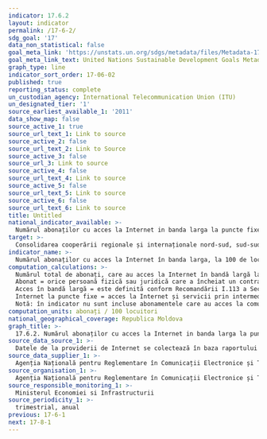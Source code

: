 ```yaml
---
indicator: 17.6.2
layout: indicator
permalink: /17-6-2/
sdg_goal: '17'
data_non_statistical: false
goal_meta_link: 'https://unstats.un.org/sdgs/metadata/files/Metadata-17-06-02.pdf '
goal_meta_link_text: United Nations Sustainable Development Goals Metadata (PDF 211 KB)
graph_type: line
indicator_sort_order: 17-06-02
published: true
reporting_status: complete
un_custodian_agency: International Telecommunication Union (ITU)
un_designated_tier: '1'
source_earliest_available_1: '2011'
data_show_map: false
source_active_1: true
source_url_text_1: Link to source
source_active_2: false
source_url_text_2: Link to Source
source_active_3: false
source_url_3: Link to source
source_active_4: false
source_url_text_4: Link to source
source_active_5: false
source_url_text_5: Link to source
source_active_6: false
source_url_text_6: Link to source
title: Untitled
national_indicator_available: >-
  Numărul abonaților cu acces la Internet in banda larga la puncte fixe, la 100 de locuitori,  după viteza de acces
target: >-
  Consolidarea cooperării regionale și internaționale nord-sud, sud-sud și triunghiulare  privind accesul la știință, tehnologie și inovații și îmbunătățirea schimbului de cunoștințe în condiții agreate de comun acord, inclusiv printr-o mai bună coordonare între mecanismele existente, în special la nivelul Organizației Națiunilor Unite, și printr-un mecanism global de facilitare a tehnologiei
indicator_name: >-
  Numărul abonaților cu acces la Internet în banda larga, la 100 de locuitori,  după viteza de acces
computation_calculations: >-
  Numărul total de abonați, care au acces la Internet în bandă largă la puncte fixe, raportat la numărul populației * 100. <br> 
  Abonat = orice persoană fizică sau juridică care a încheiat un contract cu furnizorul de servicii publice de comunicații electronice în vederea furnizării unor asemenea servicii (Legea comunicațiilor electronice, nr.241 din 15.11.2007); <br> 
  Acces în bandă largă = este definită conform Recomandării I.113 a Sectorului de standardizare al Uniunii Internaționale a Telecomunicațiilor drept "capacitatea de transfer d edate mai mare decât acea a fluxului primar ISDN, la 2.0 Mbps". <br> 
  Internet la puncte fixe = acces la Internet și servicii prin intermediul unor platforme tehnologice bazate pe rețele de cablu sau radio acces fix.<br> 
  Notă: în indicator nu sunt incluse abonamentele care au acces la comunicații de date (inclusiv pe Internet) prin intermediul rețelelor mobile-celulare. Indicatorul include atât abonații din rândul populației, cât și abonații  - persoane juridice/ organizații.
computation_units: abonați / 100 locuitori
national_geographical_coverage: Republica Moldova
graph_title: >-
  17.6.2. Numărul abonaților cu acces la Internet in banda larga la puncte fixe, la 100 de locuitori,  după viteza de acces
source_data_source_1: >-
  Datele de la providerii de Internet se colectează în baza raportului trimestrial f.nr. CE-2 ”Rețele și servicii fixe”, elaborat și generalizat de ANRCETI
source_data_supplier_1: >-
  Agenția Națională pentru Reglementare în Comunicații Electronice și Tehnologia Informației
source_organisation_1: >-
  Agenția Națională pentru Reglementare în Comunicații Electronice și Tehnologia Informației
source_responsible_monitoring_1: >-
  Ministerul Economiei si Infrastructurii
source_periodicity_1: >-
  trimestrial, anual
previous: 17-6-1
next: 17-8-1
---
```

